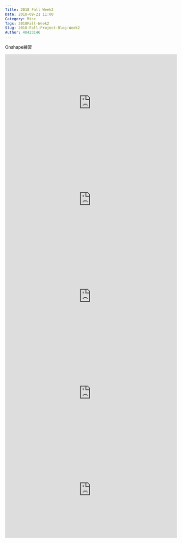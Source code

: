 ```yaml
---
Title: 2018 Fall Week2
Date: 2018-09-21 11:00
Category: Misc
Tags: 2018Fall-Week2
Slug: 2018-Fall-Project-Blog-Week2
Author: 40423146
---
```


Onshape練習

<!-- PELICAN_END_SUMMARY -->
<iframe width="560" height="315" src="https://www.youtube.com/embed/ARPECIHZirQ" frameborder="0" allow="autoplay; encrypted-media" allowfullscreen></iframe>
<iframe width="560" height="315" src="https://www.youtube.com/embed/Ha2sb4eTL1U" frameborder="0" allow="autoplay; encrypted-media" allowfullscreen></iframe>
<iframe width="560" height="315" src="https://www.youtube.com/embed/HcDRf0-HsP4" frameborder="0" allow="autoplay; encrypted-media" allowfullscreen></iframe>
<iframe width="560" height="315" src="https://www.youtube.com/embed/dkIV7ICmh6Q" frameborder="0" allow="autoplay; encrypted-media" allowfullscreen></iframe>
<iframe width="560" height="315" src="https://www.youtube.com/embed/9gYffFmBh0Q" frameborder="0" allow="autoplay; encrypted-media" allowfullscreen></iframe>